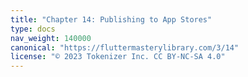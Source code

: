 ```yaml
---
title: "Chapter 14: Publishing to App Stores"
type: docs
nav_weight: 140000
canonical: "https://fluttermasterylibrary.com/3/14"
license: "© 2023 Tokenizer Inc. CC BY-NC-SA 4.0"
---
```

